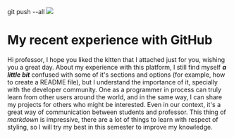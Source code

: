 git push --all <Fundamentos-de-git-arfrei>
![](https://i.pinimg.com/474x/9f/0b/0d/9f0b0d437bbf755b1bf227d4afa31eca.jpg)

# My recent experience with GitHub

Hi professor, I hope you liked the kitten that I attached just for you, wishing you a great day. 
About my experience with this platform, I still find myself ***a little bit*** confused with some of it's sections and options (for example, how to create a README file), but I understand the importance of it, specially with the developer community. One as a programmer in process can truly learn from other users around the world, and in the same way, I can share my projects for others who might be interested. Even in our context, it's a great way of communication between students and professor.
This thing of *markdown* is impressive, there are a lot of things to learn with respect of styling, so I will try my best in this semester to improve my knowledge. 


<!--
**arfrei/arfrei** is a ✨ _special_ ✨ repository because its `README.md` (this file) appears on your GitHub profile.

Here are some ideas to get you started:

- 🔭 I’m currently working on ...
- 🌱 I’m currently learning ...
- 👯 I’m looking to collaborate on ...
- 🤔 I’m looking for help with ...
- 💬 Ask me about ...
- 📫 How to reach me: ...
- 😄 Pronouns: ...
- ⚡ Fun fact: ...
-->
